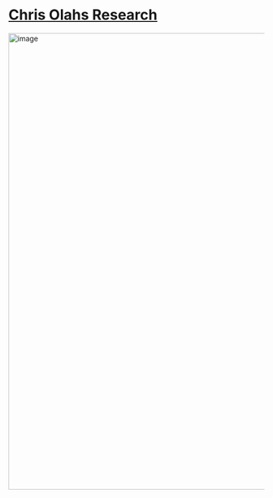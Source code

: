 # [Chris Olahs Research](https://arc.net/folder/ECC35D6E-545D-4068-9BDC-FBF4836D4884)

<img width="899" alt="image" src="https://github.com/user-attachments/assets/0aaf9f04-f9d8-47e4-ae69-f94206d28f62" />
